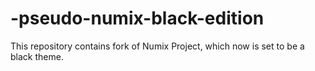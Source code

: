 # -pseudo-numix-black-edition
This repository contains fork of Numix Project, which now is set to be a black theme.
